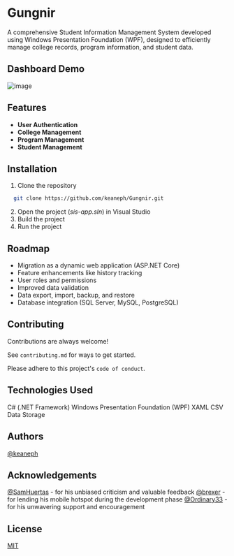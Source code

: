 # Gungnir

A comprehensive Student Information Management System developed using Windows Presentation Foundation (WPF), designed to 
efficiently manage college records, program information, and student data.


## Dashboard Demo

![image](https://github.com/user-attachments/assets/136fb263-1e1a-4737-922c-5fbb10c54b23)


## Features

- **User Authentication**
- **College Management**
- **Program Management**
- **Student Management**

## Installation

1. Clone the repository

```bash
  git clone https://github.com/keaneph/Gungnir.git
```

2. Open the project (*sis-app.sln*) in Visual Studio
3. Build the project
4. Run the project


## Roadmap

- Migration as a dynamic web application (ASP.NET Core)
- Feature enhancements like history tracking
- User roles and permissions
- Improved data validation
- Data export, import, backup, and restore
- Database integration (SQL Server, MySQL, PostgreSQL)


## Contributing

Contributions are always welcome!

See `contributing.md` for ways to get started.

Please adhere to this project's `code of conduct`.


## Technologies Used
C# (.NET Framework)
Windows Presentation Foundation (WPF)
XAML
CSV Data Storage


## Authors
[@keaneph](https://github.com/keaneph)

## Acknowledgements
[@SamHuertas](https://github.com/SamHuertas) - for his unbiased criticism and valuable feedback
[@brexer](https://github.com/brexer) - for lending his mobile hotspot during the development phase
[@Ordinary33](https://github.com/Ordinary33) - for his unwavering support and encouragement

## License
[MIT](https://github.com/keaneph/Gungnir/blob/master/LICENSE)

